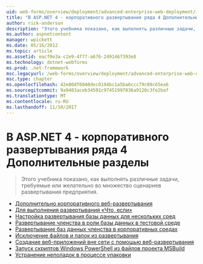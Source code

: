 ```yaml
---
uid: web-forms/overview/deployment/advanced-enterprise-web-deployment/index
title: "В ASP.NET 4 - корпоративного развертывания ряда 4 Дополнительные разделы | Документы Microsoft"
author: rick-anderson
description: "Этого учебника показано, как выполнять различные задачи, требуемые или желательно во множество сценариев развертывания предприятия."
ms.author: aspnetcontent
manager: wpickett
ms.date: 05/16/2012
ms.topic: article
ms.assetid: eacf0e3a-c2e9-4f77-a676-249146f393e8
ms.technology: dotnet-webforms
ms.prod: .net-framework
msc.legacyurl: /web-forms/overview/deployment/advanced-enterprise-web-deployment
msc.type: chapter
ms.openlocfilehash: 42e80df6040dec0194bc1a5ba6ccc79c09c65ea6
ms.sourcegitcommit: 9a9483aceb34591c97451997036a9120c3fe2baf
ms.translationtype: MT
ms.contentlocale: ru-RU
ms.lasthandoff: 11/10/2017
---
```

<a name="aspnet-4---enterprise-deployment-series-4-advanced-topics"></a>В ASP.NET 4 - корпоративного развертывания ряда 4 Дополнительные разделы
====================
> Этого учебника показано, как выполнять различные задачи, требуемые или желательно во множество сценариев развертывания предприятия.


- [Дополнительно корпоративного веб-развертывания](advanced-enterprise-web-deployment.md)
- [Для выполнения развертывания «Что, если»](performing-a-what-if-deployment.md)
- [Настройка развертывания базы данных для нескольких сред](customizing-database-deployments-for-multiple-environments.md)
- [Развертывание членства в роли базы данных в тестовой среде](deploying-database-role-memberships-to-test-environments.md)
- [Развертывание баз данных членства в корпоративных средах](deploying-membership-databases-to-enterprise-environments.md)
- [Исключение файлов и папок из развертывания](excluding-files-and-folders-from-deployment.md)
- [Создание веб-приложений вне сети с помощью веб-развертывания](taking-web-applications-offline-with-web-deploy.md)
- [Запуск скриптов Windows PowerShell из файлов проекта MSBuild](running-windows-powershell-scripts-from-msbuild-project-files.md)
- [Устранение неполадок в процессе упаковки](troubleshooting-the-packaging-process.md)
